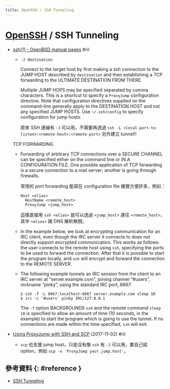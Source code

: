 ```yaml
---
title: OpenSSH / SSH Tunneling
---
```

# [OpenSSH](openssh.md) / SSH Tunneling

  - [ssh\(1\) \- OpenBSD manual pages](https://man.openbsd.org/ssh) #ril

      - `-J destination`

        Connect to the target host by first making a ssh connection to the JUMP HOST described by `destination` and then establishing a TCP forwarding to the ULTIMATE DESTINATION FROM THERE.

        Multiple JUMP HOPS may be specified separated by comma characters. This is a shortcut to specify a `ProxyJump` configuration directive. Note that configuration directives supplied on the command-line generally apply to the DESTINATION HOST and not any specified JUMP HOSTS. Use `~/.ssh/config` to specify configuration for jump hosts.

        原來 SSH 連線有 `-J` 可以用，不需要再透過 `ssh -L <local-port-to-listen>:<remote-host>:<remote-port>` 另外建立 tunnel!!

    TCP FORWARDING

      - Forwarding of arbitrary TCP connections over a SECURE CHANNEL can be specified either on the command line or IN A CONFIGURATION FILE. One possible application of TCP forwarding is a secure connection to a mail server; another is going through firewalls.

        常用的 port forwarding 能寫在 configuration file 確實方便許多，例如：

            Host <alias>
              HostName <remote_host>
              ProxyJump <jump_host>

        這樣直接用 `ssh <alias>` 就可以透過 `<jump_host>` 連往 `<remote_host>`，其中 `<alias>` 跟 DNS 解析無關。

      - In the example below, we look at encrypting communication for an IRC client, even though the IRC server it connects to does not directly support encrypted communication. This works as follows: the user connects to the remote host using `ssh`, specifying the ports to be used to forward the connection. After that it is possible to start the program locally, and `ssh` will encrypt and forward the connection to the REMOTE SERVER.

      - The following example tunnels an IRC session from the client to an IRC server at “server.example.com”, joining channel “#users”, nickname “pinky”, using the standard IRC port, 6667:

            $ ssh -f -L 6667:localhost:6667 server.example.com sleep 10
            $ irc -c '#users' pinky IRC/127.0.0.1

        The `-f` option BACKGROUNDS `ssh` and the remote command `sleep 10` is specified to allow an amount of time (10 seconds, in the example) to start the program which is going to use the tunnel. If no connections are made within the time specified, `ssh` will exit.

  - [Using ProxyJump with SSH and SCP](https://www.madboa.com/blog/2017/11/02/ssh-proxyjump/) (2017-11-02) #ril

      - `scp` 也支援 jump host，只是沒有像 `ssh` 有 `-J` 可以用，要自己給 option，例如 `scp -o 'ProxyJump your.jump.host'`。

## 參考資料 {: #reference }

  - [SSH Tunneling](ssh-tunneling.md)
